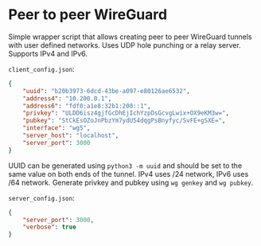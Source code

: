 # Peer to peer WireGuard

Simple wrapper script that allows creating peer to peer WireGuard tunnels with user defined networks. Uses UDP hole punching or a relay server. Supports IPv4 and IPv6.

`client_config.json`:
```json
{
    "uuid": "b20b3973-6dcd-43be-a097-e80126ae6532",
    "address4": "10.200.0.1",
    "address6": "fdf0:a1e8:32b1:200::1",
    "privkey": "ULDD6isz4gjfGcDhEjIchYzpDsGcvgLwix+OX9eKM3w=",
    "pubkey": "StCkEsOZoJnPbzYm7ydU54dqgPsBnyfyc/SvFE+gSXE=",
    "interface": "wg5",
    "server_host": "localhost",
    "server_port": 3000
}
```

UUID can be generated using `python3 -m uuid` and should be set to the same value on both ends of the tunnel. IPv4 uses /24 network, IPv6 uses /64 network. Generate privkey and pubkey using `wg genkey` and `wg pubkey`.

`server_config.json`:
```json
{
    "server_port": 3000,
    "verbose": true
}
```
